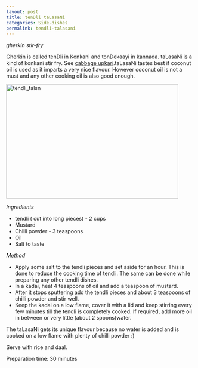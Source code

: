 ```yaml
---
layout: post
title: tenDli taLasaNi
categories: Side-dishes
permalink: tendli-talasani
---
```


_gherkin stir-fry_

Gherkin is called tenDli in Konkani and tonDekaayi in kannada.
taLasaNi is a kind of konkani stir fry. See <a href="http://www.konkanirecipes.com/recipes/cabbage-upkari" title="cabbage upkari">cabbage upkari</a>.taLasaNi tastes best if  coconut oil is used as it imparts a very nice flavour. However coconut oil is not a must and any other cooking oil is also good enough.

<a href="http://www.flickr.com/photos/78806762@N00/2171775578/" title="tendli_talsn by nayan_pradeep, on Flickr"><img src="http://farm3.static.flickr.com/2319/2171775578_3b21685e8d_o.jpg" width="461" height="307" alt="tendli_talsn" /></a>

_Ingredients_

* tendli ( cut into long pieces) - 2 cups
* Mustard
* Chilli powder - 3 teaspoons
* Oil
* Salt to taste

_Method_

* Apply some salt to the tendli pieces and set aside for an hour. This is done to reduce the cooking time of tendli. The same can be done while preparing any other tendli dishes.
* In a kadai, heat 4 teaspoons of oil and add a teaspoon of mustard.
* After it stops sputtering add the tendli pieces and about 3 teaspoons of chilli powder and stir well.
* Keep the kadai on a low flame, cover it with a lid and keep stirring every few minutes till the tendli is completely cooked. If required, add more oil in between or very little (about 2 spoons)water.

The taLasaNi gets its unique flavour because no water is added and is cooked on a low flame with plenty of chilli powder :)

Serve with rice and daal.

Preparation time: 30 minutes
